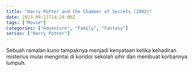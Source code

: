 ```yaml
---
title: "Harry Potter and the Chamber of Secrets (2002)"
date: 2023-09-11T14:24:00Z
tags: ["Movie"]
categories: ["Adventure", "Family", "Fantasy"]
series: ["Harry Potter"]
---
```


Sebuah ramalan kuno tampaknya menjadi kenyataan ketika kehadiran misterius mulai mengintai di koridor sekolah sihir dan membuat korbannya lumpuh.

<mux-player stream-type="on-demand"
  src="https://kp3d-my.sharepoint.com/personal/ryoo_kp3d_onmicrosoft_com/_layouts/15/download.aspx?share=Eax6LKgWK2JCsFtX1gkCGTwBbIWa3r3rGSbW1zBpnL2ylQ" metadata-video-title="mux-video" prefer-playback="mse" controls>
  </mux-player>
  
  
  <script src="https://cdn.jsdelivr.net/npm/@mux/mux-player"></script>
  
   <script id="Do01xGMhcazCNvHBWpMeU301qHYIKu001Oev5Eb3H6v01cU" type="application/ld+json">
 {
  "@context": "https://schema.org/",
  "@type": "VideoObject",
  "name": "Harry Potter and the Chamber of Secrets (2002)",
  "contentUrl": "https://stream.mux.com/JIid3AM12iX4mFjLB7jJM3EkkL6lWj01mfcBucg01nnZk.m3u8",
  "thumbnailUrl": "https://www.themoviedb.org/t/p/original/zIEUumHrhkSJrlKPfBcEwPxZcMn.jpg?width=314&fit_mode=preserve&time=25",
  "uploadDate": "2021-06-09T23:23:00Z",
}

</script>